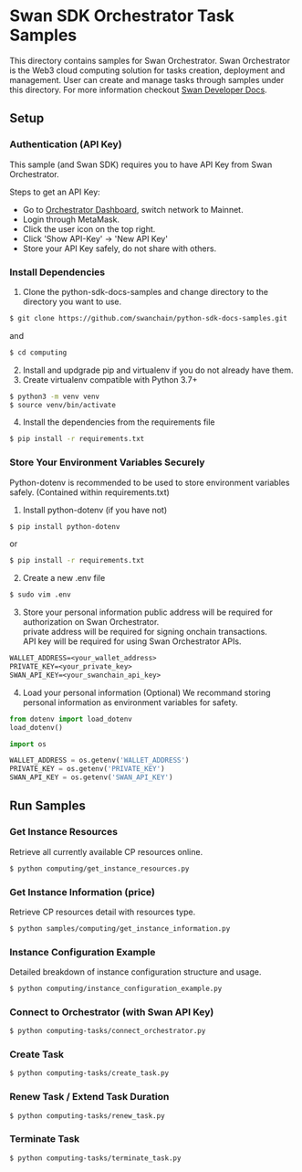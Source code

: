 # Swan SDK Orchestrator Task Samples

This directory contains samples for Swan Orchestrator. Swan Orchestrator is the Web3 cloud computing solution for tasks creation, deployment and management. User can create and manage tasks through samples under this directory. For more information checkout [Swan Developer Docs](https://docs.swanchain.io/).

## Setup

### Authentication (API Key)

This sample (and Swan SDK) requires you to have API Key from Swan Orchestrator.

Steps to get an API Key:

- Go to [Orchestrator Dashboard](https://orchestrator.swanchain.io/provider-status), switch network to Mainnet.
- Login through MetaMask.
- Click the user icon on the top right.
- Click 'Show API-Key' -> 'New API Key'
- Store your API Key safely, do not share with others.

### Install Dependencies
1. Clone the python-sdk-docs-samples  and change directory to the directory you want to use.
```bash
$ git clone https://github.com/swanchain/python-sdk-docs-samples.git
```
and
```bash
$ cd computing
```
2. Install and updgrade pip and virtualenv if you do not already have them.
3. Create virtualenv compatible with Python 3.7+
```bash
$ python3 -m venv venv
$ source venv/bin/activate
```
4. Install the dependencies from the requirements file
```bash
$ pip install -r requirements.txt
```

### Store Your Environment Variables Securely 
Python-dotenv is recommended to be used to store environment variables safely. (Contained within requirements.txt)
1. Install python-dotenv (if you have not)
```bash
$ pip install python-dotenv
```
or
```bash
$ pip install -r requirements.txt
```
2. Create a new .env file
```bash
$ sudo vim .env
```
3. Store your personal information
public address will be required for authorization on Swan Orchestrator. \
private address will be required for signing onchain transactions. \
API key will be required for using Swan Orchestrator APIs.
```txt
WALLET_ADDRESS=<your_wallet_address>
PRIVATE_KEY=<your_private_key>
SWAN_API_KEY=<your_swanchain_api_key>
```
4. Load your personal information (Optional)
We recommand storing personal information as environment variables for safety.
```python
from dotenv import load_dotenv
load_dotenv()

import os

WALLET_ADDRESS = os.getenv('WALLET_ADDRESS')
PRIVATE_KEY = os.getenv('PRIVATE_KEY')
SWAN_API_KEY = os.getenv('SWAN_API_KEY')
```

## Run Samples

### Get Instance Resources
Retrieve all currently available CP resources online.
```bash
$ python computing/get_instance_resources.py
```

### Get Instance Information (price)
Retrieve CP resources detail with resources type.
```bash
$ python samples/computing/get_instance_information.py
```

### Instance Configuration Example
Detailed breakdown of instance configuration structure and usage.
```bash
$ python computing/instance_configuration_example.py
```

### Connect to Orchestrator (with Swan API Key)
```bash
$ python computing-tasks/connect_orchestrator.py
```

### Create Task
```bash
$ python computing-tasks/create_task.py
```

### Renew Task / Extend Task Duration
```bash
$ python computing-tasks/renew_task.py 
```

### Terminate Task
```bash
$ python computing-tasks/terminate_task.py
```